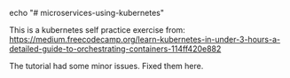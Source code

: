 echo "# microservices-using-kubernetes"

This is a kubernetes self practice exercise from:
https://medium.freecodecamp.org/learn-kubernetes-in-under-3-hours-a-detailed-guide-to-orchestrating-containers-114ff420e882

The tutorial had some minor issues. Fixed them here.
